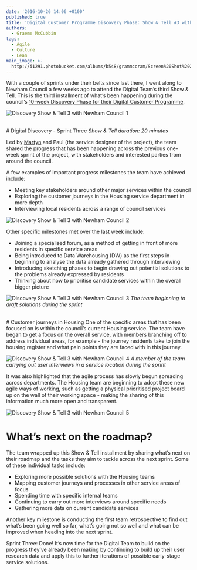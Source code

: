 ```yaml
---
date: '2016-10-26 14:06 +0100'
published: true
title: 'Digital Customer Programme Discovery Phase: Show & Tell #3 with Newham Council'
authors:
  - Graeme McCubbin
tags:
  - Agile
  - Culture
  - Lean
main_image: >-
  http://i1291.photobucket.com/albums/b548/grammccram/Screen%20Shot%202016-10-26%20at%2014.35.54_zpspjxjgnv6.png
---
```

With a couple of sprints under their belts since last there, I went along to Newham Council a few weeks ago to attend the Digital Team’s third Show & Tell. This is the third installment of what’s been happening during the council’s [10-week Discovery Phase for their Digital Customer Programme](https://unboxed.co/news/unboxed-is-awarded-digital-customer-programme-discovery-phase-contract-with-newham-council/).<br/>

![Discovery Show & Tell 3 with Newham Council 1](http://i1291.photobucket.com/albums/b548/grammccram/IMG_6268_zpsijy2mxvi.jpg)

<br/>
# Digital Discovery - Sprint Three
<i>Show & Tell duration: 20 minutes</i>

Led by [Martyn](https://unboxed.co/people/#martyn-evans) and Paul (the service designer of the project), the team shared the progress that has been happening across the previous one-week sprint of the project, with stakeholders and interested parties from around the council.

A few examples of important progress milestones the team have achieved include:

- Meeting key stakeholders around other major services within the council
- Exploring the customer journeys in the Housing service department in more depth
- Interviewing local residents across a range of council services

![Discovery Show & Tell 3 with Newham Council 2](http://i1291.photobucket.com/albums/b548/grammccram/IMG_6283_zpslxktsuhm.jpg)
<br/>

Other specific milestones met over the last week include:<br/>

- Joining a specialised forum, as a method of getting in front of more residents in specific service areas
- Being introduced to Data Warehousing (DW) as the first steps in beginning to analyse the data already gathered through interviewing
- Introducing sketching phases to begin drawing out potential solutions to the problems already expressed by residents
- Thinking about how to prioritise candidate services within the overall bigger picture

![Discovery Show & Tell 3 with Newham Council 3](http://i1291.photobucket.com/albums/b548/grammccram/Screen%20Shot%202016-10-18%20at%2021.19.08_zpsqlproqwt.png)
<i>The team beginning to draft solutions during the sprint</i>
<br/>

<br/>
# Customer journeys in Housing
One of the specific areas that has been focused on is within the council’s current Housing service. The team have began to get a focus on the overall service, with members branching off to address individual areas, for example - the journey residents take to join the housing register and what pain points they are faced with in this journey.<br/>

![Discovery Show & Tell 3 with Newham Council 4](http://i1291.photobucket.com/albums/b548/grammccram/Screen%20Shot%202016-10-18%20at%2021.18.18_zpsh4xfoqep.png)
<i>A member of the team carrying out user interviews in a service location during the sprint</i>

It was also highlighted that the agile process has slowly begun spreading across departments. The Housing team are beginning to adopt these new agile ways of working, such as getting a physical prioritised project board up on the wall of their working space - making the sharing of this information much more open and transparent.<br/>

![Discovery Show & Tell 3 with Newham Council 5](http://i1291.photobucket.com/albums/b548/grammccram/IMG_6272_zpsmuj3nyqh.jpg)
<br/>

# What’s next on the roadmap?
The team wrapped up this Show & Tell installment by sharing what’s next on their roadmap and the tasks they aim to tackle across the next sprint. Some of these individual tasks include:<br/>

- Exploring more possible solutions with the Housing teams
- Mapping customer journeys and processes in other service areas of focus
- Spending time with specific internal teams
- Continuing to carry out more interviews around specific needs
- Gathering more data on current candidate services


Another key milestone is conducting the first team retrospective to find out what’s been going well so far, what’s going not so well and what can be improved when heading into the next sprint.<br/>

Sprint Three: Done! It’s now time for the Digital Team to build on the progress they’ve already been making by continuing to build up their user research data and apply this to further iterations of possible early-stage service solutions.





